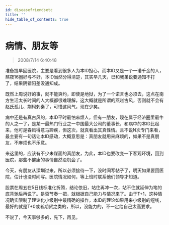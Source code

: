 ```yaml
---
id: diseasefriendsetc
title: ''
hide_table_of_contents: true
---
```


# 病情、朋友等

> 2008/7/14 6:40:48

<div style={{color: '#FF0000', fontWeight: 'bold', fontSize: '18px', textAlign: 'left', lineHeight: '180%'}}>

准备提早回医院，主要是看到很多人为本ID担心，而本ID又是一个一诺千金的人，熬夜16圈好与不好，本ID当然分得清楚，其实早几天，已和我弟说要通知不打了，结果阴错阳差没通知成。

 

既然上周说好的事，就不能爽约，即使是地狱，为了一个诺言也必须去，这点在南方生活太长时间的人大概都很难理解，这大概就是所谓的燕赵古风，否则就不会有赵氏孤儿、荆柯刺秦了，可惜这风气，现在少矣。

 

病中还是有真古风的，本ID平时最怕麻烦人，但有一朋友，现在属于经济圈里最牛的人之一了，是某一最热门行业之一中国最大公司的董事长，和病中的本ID比起来，他可是春风得意马蹄疾，但这次，就真看出其真性情。且不说N次专门来看，最主要有一句话让本ID感动，大概意思是：真朋友就用来麻烦的，如果不是真朋友，不麻烦也不乐意。

 

来这里的，应该有不少未谋面的真朋友，为此，本ID也要改变一下客观环境，回到医院，那些不健康的事情自然没机会了。

 

今天，有朋友从深圳过来，所以必须接待一下，没时间写帖子了，明天如果要回医院，估计也没时间写。医院情况如何，等上班时联系他们领导才知道。

 

股票在周五在5日线标准化折腾，结论依旧，站住再冲一次，站不住就延伸为笔的底背驰后再说了。是否节奏一把，就根据自己能力与情况来了。由于T+1，这种情况确实限制了理论化小级别中最精确的操作，本ID的理论如果用来小级别的短线，最好的就是T+0或者期货之类的，所以，没能力的，不一定给自己太高要求。

 

不说了，今天事够多的，先下，再见。
</div>